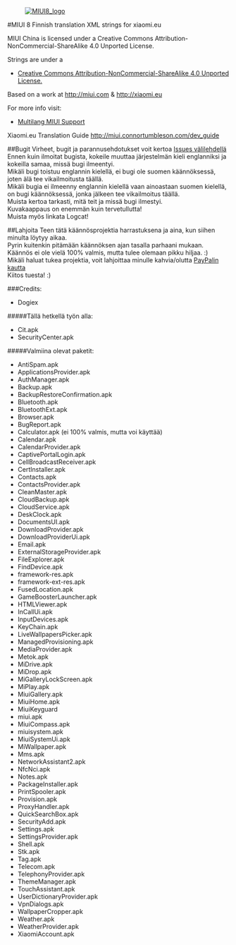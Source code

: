 <dl><dd><a href="https://xiaomi.eu/" target="_blank"><img src="http://i.imgur.com/8mHvQNw.png" border="0" alt="MIUI8_logo"></a></dd></dl>




#MIUI 8 Finnish translation XML strings for xiaomi.eu

MIUI China is licensed under a Creative Commons Attribution-NonCommercial-ShareAlike 4.0 Unported License.

Strings are under a 
- [Creative Commons Attribution-NonCommercial-ShareAlike 4.0 Unported License.](https://creativecommons.org/licenses/by-nc-sa/4.0/)

Based on a work at http://miui.com & http://xiaomi.eu

For more info visit:
- [Multilang MIUI Support](http://xiaomi.eu) 

Xiaomi.eu Translation Guide http://miui.connortumbleson.com/dev_guide

##Bugit
  Virheet, bugit ja parannusehdotukset voit kertoa [Issues välilehdellä](https://github.com/dogiex/MIUI-8.0-XML-FINNISH/issues)  
  Ennen kuin ilmoitat bugista, kokeile muuttaa järjestelmän kieli englanniksi ja kokeilla samaa, missä bugi ilmeentyi.  
  Mikäli bugi toistuu englannin kielellä, ei bugi ole suomen käännöksessä, joten älä tee vikailmoitusta täällä.  
  Mikäli bugia ei ilmeenny englannin kielellä vaan ainoastaan suomen kielellä, on bugi käännöksessä, jonka jälkeen tee vikailmoitus täällä.  
  Muista kertoa tarkasti, mitä teit ja missä bugi ilmestyi.  
  Kuvakaappaus on enemmän kuin tervetullutta!  
  Muista myös linkata Logcat!  

##Lahjoita
  Teen tätä käännösprojektia harrastuksena ja aina, kun siihen minulta löytyy aikaa.  
  Pyrin kuitenkin pitämään käännöksen ajan tasalla parhaani mukaan.  
  Käännös ei ole vielä 100% valmis, mutta tulee olemaan pikku hiljaa. :)  
  Mikäli haluat tukea projektia, voit lahjoittaa minulle kahvia/olutta [PayPalin kautta](https://paypal.me/dogiex)  
  Kiitos tuesta! :)

###Credits:
- Dogiex

#####Tällä hetkellä työn alla:
- Cit.apk
- SecurityCenter.apk

#####Valmiina olevat paketit:
- AntiSpam.apk
- ApplicationsProvider.apk
- AuthManager.apk
- Backup.apk
- BackupRestoreConfirmation.apk
- Bluetooth.apk
- BluetoothExt.apk
- Browser.apk
- BugReport.apk
- Calculator.apk (ei 100% valmis, mutta voi käyttää)
- Calendar.apk
- CalendarProvider.apk
- CaptivePortalLogin.apk
- CellBroadcastReceiver.apk
- CertInstaller.apk
- Contacts.apk
- ContactsProvider.apk
- CleanMaster.apk
- CloudBackup.apk
- CloudService.apk
- DeskClock.apk
- DocumentsUI.apk
- DownloadProvider.apk
- DownloadProviderUi.apk
- Email.apk
- ExternalStorageProvider.apk
- FileExplorer.apk
- FindDevice.apk
- framework-res.apk
- framework-ext-res.apk
- FusedLocation.apk
- GameBoosterLauncher.apk
- HTMLViewer.apk
- InCallUi.apk
- InputDevices.apk
- KeyChain.apk
- LiveWallpapersPicker.apk
- ManagedProvisioning.apk
- MediaProvider.apk
- Metok.apk
- MiDrive.apk
- MiDrop.apk
- MiGalleryLockScreen.apk
- MiPlay.apk
- MiuiGallery.apk
- MiuiHome.apk
- MiuiKeyguard
- miui.apk
- MiuiCompass.apk
- miuisystem.apk
- MiuiSystemUi.apk
- MiWallpaper.apk
- Mms.apk
- NetworkAssistant2.apk
- NfcNci.apk
- Notes.apk
- PackageInstaller.apk
- PrintSpooler.apk
- Provision.apk
- ProxyHandler.apk
- QuickSearchBox.apk
- SecurityAdd.apk
- Settings.apk
- SettingsProvider.apk
- Shell.apk
- Stk.apk
- Tag.apk
- Telecom.apk
- TelephonyProvider.apk
- ThemeManager.apk
- TouchAssistant.apk
- UserDictionaryProvider.apk
- VpnDialogs.apk
- WallpaperCropper.apk
- Weather.apk
- WeatherProvider.apk
- XiaomiAccount.apk
